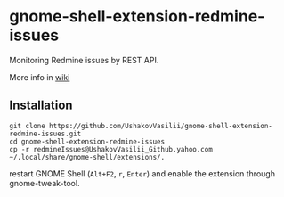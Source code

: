 gnome-shell-extension-redmine-issues
====================================

Monitoring Redmine issues by REST API.

More info in [wiki](https://github.com/UshakovVasilii/gnome-shell-extension-redmine-issues/wiki)

## Installation

    git clone https://github.com/UshakovVasilii/gnome-shell-extension-redmine-issues.git
    cd gnome-shell-extension-redmine-issues
    cp -r redmineIssues@UshakovVasilii_Github.yahoo.com ~/.local/share/gnome-shell/extensions/.
restart GNOME Shell (`Alt+F2`, `r`, `Enter`) and enable the extension through gnome-tweak-tool.
